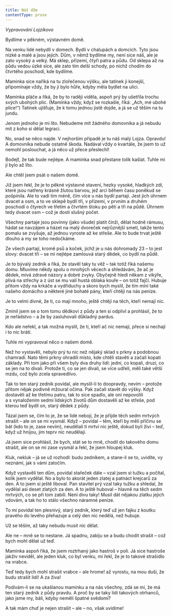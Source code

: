 ```yaml
---
title: Náš dům
contentType: prose
---
```


<section>

_Vypravování Lojzíkovo_

</section>

<section>

Bydlíme v pěkném, výstavném domě.

Na venku lidé nebydlí v domech. Bydlí v chalupách a domcích. Tyto jsou nízké a malé a jsou jejich. Dům, v němž bydlíme my, není sice náš, ale je zato vysoký a velký. Má sklep, přízemí, čtyři patra a půdu. Od sklepa až na půdu vedou úzké sice, ale zato tím delší schody, po nichž chodím do čtvrtého poschodí, kde bydlíme.

Maminka sice naříká na tu zlořečenou výšku, ale tatínek ji konejší, připomínaje vždy, že by jí bylo hůře, kdyby měla bydlet na ulici.

Maminka pláče a říká, že by to raději viděla, aspoň prý by ušetřila trochu svých ubohých plic. (Maminka vždy, když se rozkašle, říká: „Ach, mé ubohé plíce!“) Tatínek ujišťuje, že k tomu jednou jistě dojde, a já se už těším na tu jundu.

Jenom jednoho je mi líto. Nebudeme mít žádného domovníka a já nebudu mít z koho si dělat legraci.

No, snad se něco najde. V nejhorším případě je tu náš malý Lojza. Opravdu! A domovníka nebude ostatně škoda. Nadával vždy o kvartále, že jsem to už nemohl poslouchat, a já něco už přece přeslechl!

Bodejť, že tak bude nejlépe. A maminka snad přestane tolik kašlat. Tuhle mi jí bylo až líto.

Ale chtěl jsem psát o našem domě.

Již jsem řekl, že je to pěkné výstavné stavení, hezky vysoké, hladkých zdí, které jsou natřeny krásné žlutou barvou, jež arci během času poněkud se pošpinila. Ale to vadí tím méně, čím více u nás bydlí partají. Jest jich úhrnem dvacet a osm, a to ve sklepě bydlí tři, v přízemí, v prvním a druhém poschodí o čtyrech ve třetím a čtvrtém štoku po pěti a tři na půdě. Úhrnem tedy dvacet osm – což je dosti slušný počet.

Všechny partaje jsou povinny (jako všude) platit činži, dělat hodně rámusu, hádat se navzájem a házet na malý dvoreček nejrůznější smetí, takže tento pomalu se zvyšuje, až jednou vyroste až ke střeše. Ale to bude trvat ještě dlouho a my se toho nedočkáme.

Ze všech partají, kromě psů a koček, jichž je u nás dohromady 23 – to jest slovy: dvacet tři – se mi nejlépe zamlouvá starý dědek, co bydlí na půdě.

Je to bývalý zedník a říká, že stavěl taky tu věž – tak totiž říká našemu domu. Mluvíme někdy spolu o mnohých věcech a shledávám, že ač je dědek, mívá zdravé názory a dobré zvyky. Obyčejně hledí někam z vikýře, plivá na střechy a z úst se mu valí hustá oblaka kouře – on totiž fajčí. Hubuje přitom vždy na krkáče a vydřiduchy a skoro bych myslil, že tím míní také našeho domácího a některé jiné bohaté pány, kteří chtějí na nás peníze.

Je to velmi divné, že ti, co mají mnoho, ještě chtějí na těch, kteří nemají nic.

Zmínil jsem se o tom tomu dědkovi z půdy a ten si odplivl a prohlásil, že to je neřádstvo – a že by zasluhovali důkladný pardus.

Kdo ale neřekl, a tak možná myslil, že ti, kteří ač nic nemají, přece si nechají i to nic bráti.

Tuhle mi vypravoval něco o našem domě.

Než ho vystavěli, nebylo prý tu nic než nějaký sklad s prkny a podobnou chamradí. Nato těmi prkny ohradili místo, kde chtěli stavěti a začali kopati základy. Při tom jako při všem byly dva druhy lidí: jedni, co kopali, druzí, co se jen na to dívali. Protože ti, co se jen dívali, se více udřeli, měli také větší mzdu, což bylo zcela spravedlivo.

Tak to ten starý zedník povídal, ale myslil-li to doopravdy, nevím – protože přitom nějak podivně mžoural očima. Pak začali stavět do výšky. Když dostavěli až ke třetímu patru, tak to sice spadlo, ale oni nepovolili a s vynaložením sedmi lidských životů dům dostavěli až ke střeše, pod kterou teď bydlí on, starý dědek z půdy.

Tázal jsem se, čím to je, že se lidé nebojí, že je přijde těch sedm mrtvých strašit – ale on se mi vysmál. Když – povídal – těm, kteří by měli příčinu se bát (kdo to je, zase nevím), neudělali ti mrtví nic ještě, dokud byli živi – teď, když už hnijou, jim teprv nic neudělají.

Já jsem sice prohlásil, že bych, stát se to mně, chodil do takového domu strašit, ale on se mi zase vysmál a řekl, že jsem hloupej kluk.

Kluk, nekluk – já se už rozhodl: budu zedníkem, a stane-li se to, uvidíte, vy neznámí, jak s vámi zatočím.

Když vystavěli ten dům, povídal stařeček dále – vzal jsem si tužku a počítal, kolik jsem vydělal. No a bylo to akorát jeden zlatej a patnáct krejcarů za den. A to jsem si ještě liboval. Pan stavitel prý vzal taky tužku a shledal, že vydělal asi deset zlatých za den. A to ještě huboval – hlavně na těch sedm mrtvých, co se při tom zabili. Není divu taky! Musil dát nějakou zlatku jejich vdovám, a tak ho to stálo všechno náramné peníze.

To mi povídal ten plesnivý, starý zedník, který teď už jen fajku z koutku pravého do levého přehazuje a celý den nic nedělá, než hubuje.

Už se těším, až taky nebudu musit nic dělat.

Ale ne – mně se to nestane. Já spadnu, zabiju se a budu chodit strašit – což bych mohl dělat už teď.

Maminka aspoň říká, že jsem roztrhaný jako hastroš v poli. Já sice hastroše jakživ neviděl, ale jeden kluk, co byl venku, mi řekl, že je to takové strašidlo na vrabce.

Teď tedy bych mohl strašit vrabce – ale hrome! až vyrostu, na mou duši, že budu strašit lidi! A za živa!

Podívám-li se na ukašlanou maminku a na nás všechny, zdá se mi, že má ten starý zedník z půdy pravdu. A proč by se taky lidi takových otrhanců, jako jsme my, báli, kdyby neměli špatné svědomí?

A tak mám chuť je nejen strašit – ale – no, však uvidíme!

</section>
